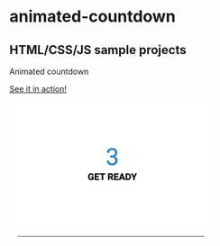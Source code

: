 # animated-countdown

## HTML/CSS/JS sample projects

Animated countdown

[See it in action!](https://master.d3qkp1rmvtywu2.amplifyapp.com/)

![alt text](https://github.com/devjpsmith/animated-countdown/blob/master/screen.gif?raw=true)
